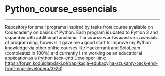 # Python_course_essencials
---------------------------
Repository for small programs inspired by tasks from course available on Codecademy on basics of Python.
Each program is upated to Python 3 and expanded with additional functions.
The course was focused on essencials of programming, however it gave me a good start to improve my Python knowledge via other online courses like Hackerrank and SoloLearn (compleated in 100%) and currently I am working on an educational application as a Python Back-end Developer (link: https://forum.kodujdlapolski.pl/t/aplikacja-edukacyjna-szukamy-back-end-front-end-developera/3923) 

